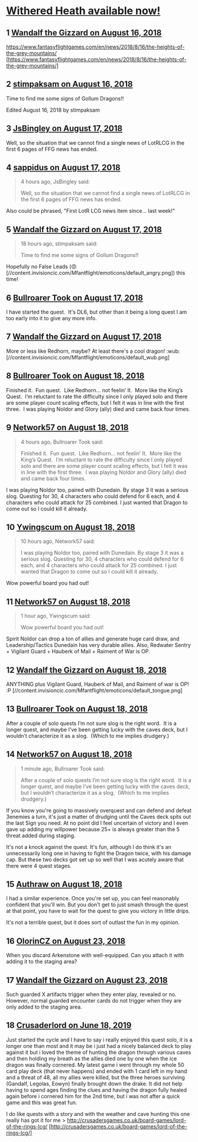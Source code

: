 # [Withered Heath available now!](https://community.fantasyflightgames.com/topic/281134-withered-heath-available-now/)

## 1 [Wandalf the Gizzard on August 16, 2018](https://community.fantasyflightgames.com/topic/281134-withered-heath-available-now/?do=findComment&comment=3443156)

https://www.fantasyflightgames.com/en/news/2018/8/16/the-heights-of-the-grey-mountains/ [https://www.fantasyflightgames.com/en/news/2018/8/16/the-heights-of-the-grey-mountains/]

## 2 [stimpaksam on August 16, 2018](https://community.fantasyflightgames.com/topic/281134-withered-heath-available-now/?do=findComment&comment=3443170)

Time to find me some signs of Gollum Dragons!!

Edited August 16, 2018 by stimpaksam

## 3 [JsBingley on August 17, 2018](https://community.fantasyflightgames.com/topic/281134-withered-heath-available-now/?do=findComment&comment=3443391)

Well, so the situation that we cannot find a single news of LotRLCG in the first 6 pages of FFG news has ended.

## 4 [sappidus on August 17, 2018](https://community.fantasyflightgames.com/topic/281134-withered-heath-available-now/?do=findComment&comment=3443556)

> 4 hours ago, JsBingley said:
> 
> Well, so the situation that we cannot find a single news of LotRLCG in the first 6 pages of FFG news has ended.

Also could be phrased, "First LotR LCG news item since… last week!"

## 5 [Wandalf the Gizzard on August 17, 2018](https://community.fantasyflightgames.com/topic/281134-withered-heath-available-now/?do=findComment&comment=3443848)

> 18 hours ago, stimpaksam said:
> 
> Time to find me some signs of Gollum Dragons!!

Hopefully no False Leads (:angry: [//content.invisioncic.com/Mfantflight/emoticons/default_angry.png]) this time!

## 6 [Bullroarer Took on August 17, 2018](https://community.fantasyflightgames.com/topic/281134-withered-heath-available-now/?do=findComment&comment=3444261)

I have started the quest.  It's DL6, but other than it being a long quest I am too early into it to give any more info.

## 7 [Wandalf the Gizzard on August 17, 2018](https://community.fantasyflightgames.com/topic/281134-withered-heath-available-now/?do=findComment&comment=3444358)

More or less like Redhorn, maybe? At least there's a cool dragon! :wub: [//content.invisioncic.com/Mfantflight/emoticons/default_wub.png]

## 8 [Bullroarer Took on August 18, 2018](https://community.fantasyflightgames.com/topic/281134-withered-heath-available-now/?do=findComment&comment=3444470)

Finished it.  Fun quest.  Like Redhorn... not feelin’ It.  More like the King’s Quest.  I’m reluctant to rate the difficulty since I only played solo and there are some player count scaling effects, but I felt it was in line with the first three.  I was playing Noldor and Glory (ally) died and came back four times.

## 9 [Network57 on August 18, 2018](https://community.fantasyflightgames.com/topic/281134-withered-heath-available-now/?do=findComment&comment=3444590)

> 4 hours ago, Bullroarer Took said:
> 
> Finished it.  Fun quest.  Like Redhorn... not feelin’ It.  More like the King’s Quest.  I’m reluctant to rate the difficulty since I only played solo and there are some player count scaling effects, but I felt it was in line with the first three.  I was playing Noldor and Glory (ally) died and came back four times.

I was playing Noldor too, paired with Dunedain. By stage 3 it was a serious slog. Questing for 30, 4 characters who could defend for 6 each, and 4 characters who could attack for 25 combined. I just wanted that Dragon to come out so I could kill it already.

## 10 [Ywingscum on August 18, 2018](https://community.fantasyflightgames.com/topic/281134-withered-heath-available-now/?do=findComment&comment=3444844)

> 10 hours ago, Network57 said:
> 
> I was playing Noldor too, paired with Dunedain. By stage 3 it was a serious slog. Questing for 30, 4 characters who could defend for 6 each, and 4 characters who could attack for 25 combined. I just wanted that Dragon to come out so I could kill it already.

Wow powerful board you had out!

## 11 [Network57 on August 18, 2018](https://community.fantasyflightgames.com/topic/281134-withered-heath-available-now/?do=findComment&comment=3444897)

> 1 hour ago, Ywingscum said:
> 
> Wow powerful board you had out!

Spirit Noldor can drop a ton of allies and generate huge card draw, and Leadership/Tactics Dunedain has very durable allies. Also, Redwater Sentry + Vigilant Guard + Hauberk of Mail + Raiment of War is OP.

## 12 [Wandalf the Gizzard on August 18, 2018](https://community.fantasyflightgames.com/topic/281134-withered-heath-available-now/?do=findComment&comment=3444900)

ANYTHING plus Vigilant Guard, Hauberk of Mail, and Raiment of war is OP! :P [//content.invisioncic.com/Mfantflight/emoticons/default_tongue.png]

## 13 [Bullroarer Took on August 18, 2018](https://community.fantasyflightgames.com/topic/281134-withered-heath-available-now/?do=findComment&comment=3444925)

After a couple of solo quests I’m not sure slog is the right word.  It is a longer quest, and maybe I’ve been getting lucky with the caves deck, but I wouldn’t characterize it as a slog.  (Which to me implies drudgery.)

## 14 [Network57 on August 18, 2018](https://community.fantasyflightgames.com/topic/281134-withered-heath-available-now/?do=findComment&comment=3444929)

> 1 minute ago, Bullroarer Took said:
> 
> After a couple of solo quests I’m not sure slog is the right word.  It is a longer quest, and maybe I’ve been getting lucky with the caves deck, but I wouldn’t characterize it as a slog.  (Which to me implies drudgery.)

If you know you're going to massively overquest and can defend and defeat 3enemies a turn, it's just a matter of drudging until the Caves deck spits out the last Sign you need. At no point did I feel uncertain of victory and I even gave up adding my willpower because 25+ is always greater than the 5 threat added during staging.

It's not a knock against the quest. It's fun, although I do think it's an unnecessarily long one in having to fight the Dragon twice, with his damage cap. But these two decks got set up so well that I was acutely aware that there were 4 quest stages.

## 15 [Authraw on August 18, 2018](https://community.fantasyflightgames.com/topic/281134-withered-heath-available-now/?do=findComment&comment=3444963)

I had a similar experience. Once you're set up, you can feel reasonably confident that you'll win. But you don't get to just smash through the quest at that point, you have to wait for the quest to give you victory in little drips.

It's not a terrible quest, but it does sort of outlast the fun in my opinion.

## 16 [OlorinCZ on August 23, 2018](https://community.fantasyflightgames.com/topic/281134-withered-heath-available-now/?do=findComment&comment=3449381)

When you discard Arkenstone with well-equipped. Can you attach it with adding it to the staging area? 

## 17 [Wandalf the Gizzard on August 23, 2018](https://community.fantasyflightgames.com/topic/281134-withered-heath-available-now/?do=findComment&comment=3449697)

Such guarded X artifacts trigger when they enter play, revealed or no. However, normal guarded encounter cards do not trigger when they are only added to the staging area.

## 18 [Crusaderlord on June 18, 2019](https://community.fantasyflightgames.com/topic/281134-withered-heath-available-now/?do=findComment&comment=3722916)

Just started the cycle and I have to say i really enjoyed this quest solo, it is a longer one than most and it may be i just had a nicely balanced deck to play against it but i loved the theme of hunting the dragon through various caves and then holding my breath as the allies died one by one when the ice dragon was finally cornered. My latest game i went through my whole 50 card play deck (that never happens) and ended with 1 card left in my hand and a threat of 48, all my allies were killed, but the three heroes surviving (Gandalf, Legolas, Eowyn) finally brought down the drake. It did not help having to spend ages finding the clues and having the dragon fully healed again before i cornered him for the 2nd time, but i was not after a quick game and this was great fun.

I do like quests with a story and with the weather and cave hunting this one really has got it for me > http://crusadersgames.co.uk/board-games/lord-of-the-rings-lcg/ [http://crusadersgames.co.uk/board-games/lord-of-the-rings-lcg/]

